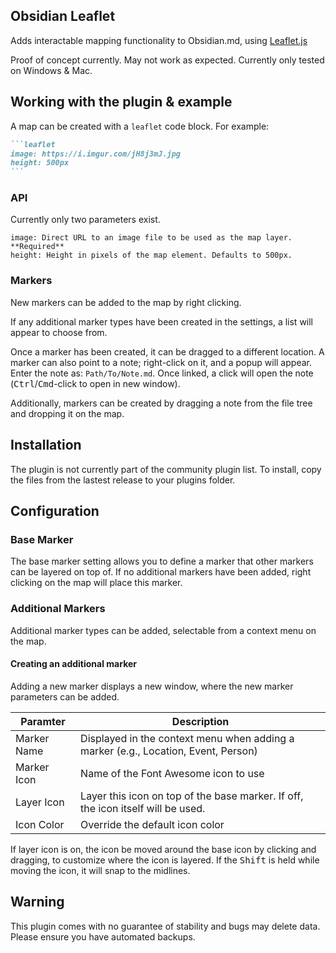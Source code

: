 ## Obsidian Leaflet

Adds interactable mapping functionality to Obsidian.md, using [Leaflet.js](https://leafletjs.com/)

Proof of concept currently. May not work as expected. Currently only tested on Windows & Mac.

## Working with the plugin & example

A map can be created with a `leaflet` code block. For example:

````markdown
```leaflet
image: https://i.imgur.com/jH8j3mJ.jpg
height: 500px
```
````

### API

Currently only two parameters exist.

```
image: Direct URL to an image file to be used as the map layer. **Required**
height: Height in pixels of the map element. Defaults to 500px.
```

### Markers

New markers can be added to the map by right clicking.

If any additional marker types have been created in the settings, a list will appear to choose from.

Once a marker has been created, it can be dragged to a different location. A marker can also point to a note; right-click on it, and a popup will appear. Enter the note as:
`Path/To/Note.md`. Once linked, a click will open the note (<kbd>Ctrl</kbd>/<kbd>Cmd</kbd>-click to open in new window).

Additionally, markers can be created by dragging a note from the file tree and dropping it on the map.

## Installation

The plugin is not currently part of the community plugin list. To install, copy the files from the lastest release to your plugins folder.

## Configuration

### Base Marker

The base marker setting allows you to define a marker that other markers can be layered on top of. If no additional markers have been added, right clicking on the map will place this marker.

### Additional Markers

Additional marker types can be added, selectable from a context menu on the map.

#### Creating an additional marker

Adding a new marker displays a new window, where the new marker parameters can be added.

| Paramter    | Description                                                                        |
| ----------- | ---------------------------------------------------------------------------------- |
| Marker Name | Displayed in the context menu when adding a marker (e.g., Location, Event, Person) |
| Marker Icon | Name of the Font Awesome icon to use                                               |
| Layer Icon  | Layer this icon on top of the base marker. If off, the icon itself will be used.   |
| Icon Color  | Override the default icon color                                                    |

If layer icon is on, the icon be moved around the base icon by clicking and dragging, to customize where the icon is layered. If the <kbd>Shift</kbd> is held while moving the icon, it will snap to the midlines.

## Warning

This plugin comes with no guarantee of stability and bugs may delete data.
Please ensure you have automated backups.
